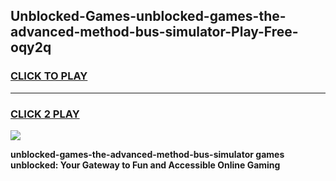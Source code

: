 
## Unblocked-Games-unblocked-games-the-advanced-method-bus-simulator-Play-Free-oqy2q
<h3>
<a href="https://premium76.site?title=unblocked-games-the-advanced-method-bus-simulator&ref=23A">CLICK TO PLAY</a></h3>
<hr>

<h3>
<a href="https://premium76.site?title=unblocked-games-the-advanced-method-bus-simulator&ref=23A">CLICK 2 PLAY</a>
  
</h3>

<a href="https://premium76.site?title=unblocked-games-the-advanced-method-bus-simulator&ref=23A"><img src="https://clearcache.store/games.png"></a>


**unblocked-games-the-advanced-method-bus-simulator games unblocked: Your Gateway to Fun and Accessible Online Gaming**

